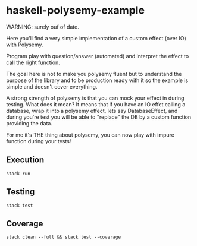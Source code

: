 # haskell-polysemy-example

WARNING: surely ouf of date.

Here you'll find a very simple implementation of a custom effect (over IO) with Polysemy.

Program play with question/answer (automated) and interpret the effect to call the right function.

The goal here is not to make you polysemy fluent but to understand the purpose of the library and to be production ready with it so the example is simple and doesn't cover everything.

A strong strength of polysemy is that you can mock your effect in during testing.
What does it mean? It means that if you have an IO effet calling a database, wrap it into a polysemy effect, lets say DatabaseEffect, and during you're test you will be able to "replace" the DB by a custom function providing the data.

For me it's THE thing about polysemy, you can now play with impure function during your tests!

## Execution

```script
stack run
```

## Testing

```script
stack test
```

## Coverage

```script
stack clean --full && stack test --coverage
```
